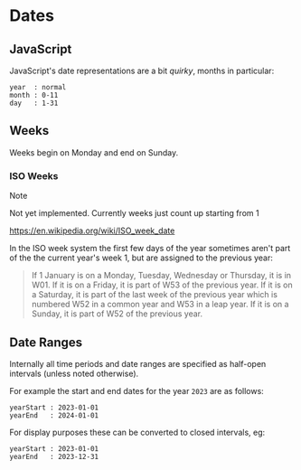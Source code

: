 Dates
=====


JavaScript
----------

JavaScript's date representations are a bit *quirky*, months in particular:

	year  : normal
	month : 0-11
	day	  : 1-31


Weeks
-----

Weeks begin on Monday and end on Sunday.



### ISO Weeks

> [!NOTE]
> Not yet implemented.
> Currently weeks just count up starting from 1

https://en.wikipedia.org/wiki/ISO_week_date

In the ISO week system the first few days of the year sometimes aren't part of the the current year's week 1, but are assigned to the previous year:

> If 1 January is on a Monday, Tuesday, Wednesday or Thursday, it is in W01. If it is on a Friday, it is part of W53 of the previous year. If it is on a Saturday, it is part of the last week of the previous year which is numbered W52 in a common year and W53 in a leap year. If it is on a Sunday, it is part of W52 of the previous year.



Date Ranges
-----------

Internally all time periods and date ranges are specified as half-open intervals (unless noted otherwise).

For example the start and end dates for the year `2023` are as follows:

	yearStart : 2023-01-01
	yearEnd   : 2024-01-01


For display purposes these can be converted to closed intervals, eg:

	yearStart : 2023-01-01
	yearEnd   : 2023-12-31


